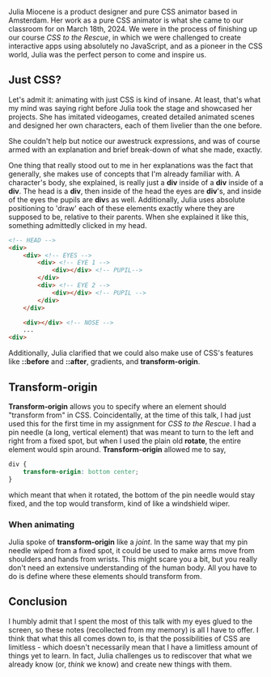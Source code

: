 Julia Miocene is a product designer and pure CSS animator based in Amsterdam. Her work as a pure CSS animator is what she came to our classroom for on March 18th, 2024. We were in the process of finishing up our course _CSS to the Rescue_, in which we were challenged to create interactive apps using absolutely no JavaScript, and as a pioneer in the CSS world, Julia was the perfect person to come and inspire us.

## Just CSS?

Let's admit it: animating with just CSS is kind of insane. At least, that's what my mind was saying right before Julia took the stage and showcased her projects. She has imitated videogames, created detailed animated scenes and designed her own characters, each of them livelier than the one before.

She couldn't help but notice our awestruck expressions, and was of course armed with an explanation and brief break-down of what she made, exactly.

One thing that really stood out to me in her explanations was the fact that generally, she makes use of concepts that I'm already familiar with. A character's body, she explained, is really just a **div** inside of a **div** inside of a **div**. The head is a **div**, then inside of the head the eyes are **div**'s, and inside of the eyes the pupils are **div**s as well. Additionally, Julia uses absolute positioning to 'draw' each of these elements exactly where they are supposed to be, relative to their parents. When she explained it like this, something admittedly clicked in my head.

```html
<!-- HEAD -->
<div>
    <div> <!-- EYES -->
        <div> <!-- EYE 1 -->
            <div></div> <!-- PUPIL-->
        </div>
        <div> <!-- EYE 2 -->
            <div></div> <!-- PUPIL -->
        </div>
    </div>

    <div></div> <!-- NOSE -->
    ...
<div>
```

Additionally, Julia clarified that we could also make use of CSS's features like **::before** and **::after**, gradients, and **transform-origin**.

## Transform-origin

**Transform-origin** allows you to specify where an element should "transform from" in CSS. Coincidentally, at the time of this talk, I had just used this for the first time in my assignment for _CSS to the Rescue_. I had a pin needle (a long, vertical element) that was meant to turn to the left and right from a fixed spot, but when I used the plain old **rotate**, the entire element would spin around. **Transform-origin** allowed me to say,

```css
div {
    transform-origin: bottom center;
}
```

which meant that when it rotated, the bottom of the pin needle would stay fixed, and the top would transform, kind of like a windshield wiper.

### When animating
Julia spoke of **transform-origin** like a _joint_. In the same way that my pin needle wiped from a fixed spot, it could be used to make arms move from shoulders and hands from wrists. This might scare you a bit, but you really don't need an extensive understanding of the human body. All you have to do is define where these elements should transform from.

## Conclusion
I humbly admit that I spent the most of this talk with my eyes glued to the screen, so these notes (recollected from my memory) is all I have to offer. I think that what this all comes down to, is that the possibilities of CSS are limitless - which doesn't necessarily mean that I have a limitless amount of things yet to learn. In fact, Julia challenges us to rediscover that what we already know (or, _think_ we know) and create new things with them.